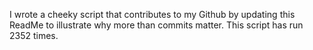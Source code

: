 I wrote a cheeky script that contributes to my Github by updating this ReadMe to illustrate why more than commits matter. This script has run 2352 times.